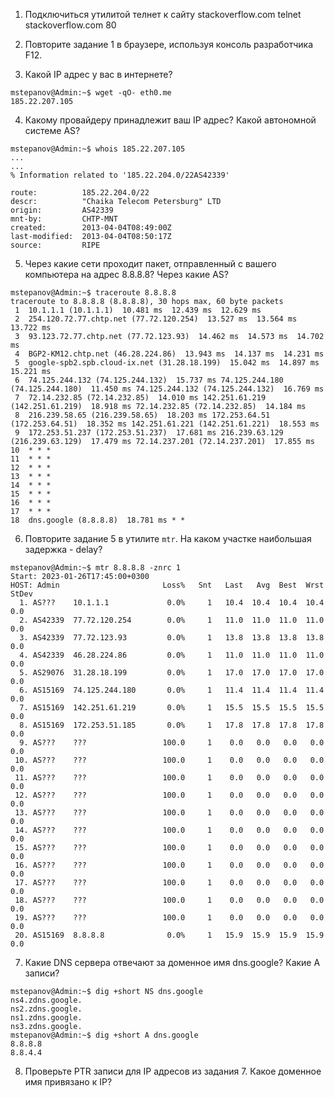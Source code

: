 1. Подключиться утилитой телнет к сайту stackoverflow.com telnet stackoverflow.com 80




2. Повторите задание 1 в браузере, используя консоль разработчика F12.


3. Какой IP адрес у вас в интернете? 
```
mstepanov@Admin:~$ wget -qO- eth0.me
185.22.207.105
```

4. Какому провайдеру принадлежит ваш IP адрес? Какой автономной системе AS?
```
mstepanov@Admin:~$ whois 185.22.207.105
...
...
% Information related to '185.22.204.0/22AS42339'

route:          185.22.204.0/22
descr:          "Chaika Telecom Petersburg" LTD
origin:         AS42339
mnt-by:         CHTP-MNT
created:        2013-04-04T08:49:00Z
last-modified:  2013-04-04T08:50:17Z
source:         RIPE

```
5. Через какие сети проходит пакет, отправленный с вашего компьютера на адрес 8.8.8.8? Через какие AS?
```
mstepanov@Admin:~$ traceroute 8.8.8.8
traceroute to 8.8.8.8 (8.8.8.8), 30 hops max, 60 byte packets
 1  10.1.1.1 (10.1.1.1)  10.481 ms  12.439 ms  12.629 ms
 2  254.120.72.77.chtp.net (77.72.120.254)  13.527 ms  13.564 ms  13.722 ms
 3  93.123.72.77.chtp.net (77.72.123.93)  14.462 ms  14.573 ms  14.702 ms
 4  BGP2-KM12.chtp.net (46.28.224.86)  13.943 ms  14.137 ms  14.231 ms
 5  google-spb2.spb.cloud-ix.net (31.28.18.199)  15.042 ms  14.897 ms  15.221 ms
 6  74.125.244.132 (74.125.244.132)  15.737 ms 74.125.244.180 (74.125.244.180)  11.450 ms 74.125.244.132 (74.125.244.132)  16.769 ms
 7  72.14.232.85 (72.14.232.85)  14.010 ms 142.251.61.219 (142.251.61.219)  18.918 ms 72.14.232.85 (72.14.232.85)  14.184 ms
 8  216.239.58.65 (216.239.58.65)  18.203 ms 172.253.64.51 (172.253.64.51)  18.352 ms 142.251.61.221 (142.251.61.221)  18.553 ms
 9  172.253.51.237 (172.253.51.237)  17.681 ms 216.239.63.129 (216.239.63.129)  17.479 ms 72.14.237.201 (72.14.237.201)  17.855 ms
10  * * *
11  * * *
12  * * *
13  * * *
14  * * *
15  * * *
16  * * *
17  * * *
18  dns.google (8.8.8.8)  18.781 ms * *
```
6. Повторите задание 5 в утилите ```mtr```. На каком участке наибольшая задержка - delay?
```
mstepanov@Admin:~$ mtr 8.8.8.8 -znrc 1
Start: 2023-01-26T17:45:00+0300
HOST: Admin                       Loss%   Snt   Last   Avg  Best  Wrst StDev
  1. AS???    10.1.1.1             0.0%     1   10.4  10.4  10.4  10.4   0.0
  2. AS42339  77.72.120.254        0.0%     1   11.0  11.0  11.0  11.0   0.0
  3. AS42339  77.72.123.93         0.0%     1   13.8  13.8  13.8  13.8   0.0
  4. AS42339  46.28.224.86         0.0%     1   11.0  11.0  11.0  11.0   0.0
  5. AS29076  31.28.18.199         0.0%     1   17.0  17.0  17.0  17.0   0.0
  6. AS15169  74.125.244.180       0.0%     1   11.4  11.4  11.4  11.4   0.0
  7. AS15169  142.251.61.219       0.0%     1   15.5  15.5  15.5  15.5   0.0
  8. AS15169  172.253.51.185       0.0%     1   17.8  17.8  17.8  17.8   0.0
  9. AS???    ???                 100.0     1    0.0   0.0   0.0   0.0   0.0
 10. AS???    ???                 100.0     1    0.0   0.0   0.0   0.0   0.0
 11. AS???    ???                 100.0     1    0.0   0.0   0.0   0.0   0.0
 12. AS???    ???                 100.0     1    0.0   0.0   0.0   0.0   0.0
 13. AS???    ???                 100.0     1    0.0   0.0   0.0   0.0   0.0
 14. AS???    ???                 100.0     1    0.0   0.0   0.0   0.0   0.0
 15. AS???    ???                 100.0     1    0.0   0.0   0.0   0.0   0.0
 16. AS???    ???                 100.0     1    0.0   0.0   0.0   0.0   0.0
 17. AS???    ???                 100.0     1    0.0   0.0   0.0   0.0   0.0
 18. AS???    ???                 100.0     1    0.0   0.0   0.0   0.0   0.0
 19. AS???    ???                 100.0     1    0.0   0.0   0.0   0.0   0.0
 20. AS15169  8.8.8.8              0.0%     1   15.9  15.9  15.9  15.9   0.0
```
7. Какие DNS сервера отвечают за доменное имя dns.google? Какие A записи?
```
mstepanov@Admin:~$ dig +short NS dns.google
ns4.zdns.google.
ns2.zdns.google.
ns1.zdns.google.
ns3.zdns.google.
mstepanov@Admin:~$ dig +short А dns.google
8.8.8.8
8.8.4.4
```
8. Проверьте PTR записи для IP адресов из задания 7. Какое доменное имя привязано к IP?
```
